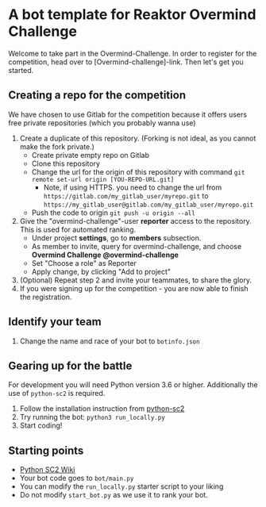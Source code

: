 # A bot template for Reaktor Overmind Challenge

Welcome to take part in the Overmind-Challenge. In order to register for the competition, head over to [Overmind-challenge]-link. Then let's get you started.

## Creating a repo for the competition

We have chosen to use Gitlab for the competition because it offers users free private repositories (which you probably wanna use)

1. Create a duplicate of this repository. (Forking is not ideal, as you cannot make the fork private.)
    * Create private empty repo on Gitlab
    * Clone this repository
    * Change the url for the origin of this repository with command ``git remote set-url origin [YOU-REPO-URL.git]``
        * Note, if using HTTPS. you need to change the url from ``https://gitlab.com/my_gitlab_user/myrepo.git`` to ``https://my_gitlab_user@gitlab.com/my_gitlab_user/myrepo.git``
    * Push the code to origin ``git push -u origin --all``
2. Give the "overmind-challenge"-user **reporter** access to the repository. This is used for automated ranking.
    * Under project **settings**, go to **members** subsection.
    * As member to invite, query for overmind-challenge, and choose **Overmind Challenge @overmind-challenge**
    * Set "Choose a role" as Reporter
    * Apply change, by clicking "Add to project"
3. (Optional) Repeat step 2 and invite your teammates, to share the glory.
4. If you were signing up for the competition - you are now able to finish the registration.

## Identify your team

1. Change the name and race of your bot to `botinfo.json`

## Gearing up for the battle

For development you will need Python version 3.6 or higher. Additionally the use of ``python-sc2`` is required.

1. Follow the installation instruction from [python-sc2](https://github.com/Dentosal/python-sc2/blob/master/README.md)
2. Try running the bot: ``python3 run_locally.py``
3. Start coding!


## Starting points

- [Python SC2 Wiki](https://github.com/Dentosal/python-sc2/wiki)
- Your bot code goes to `bot/main.py`
- You can modify the `run_locally.py` starter script to your liking
- Do not modify `start_bot.py` as we use it to rank your bot.